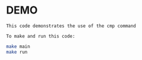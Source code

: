 # DEMO
    
    This code demonstrates the use of the cmp command

    To make and run this code:

```bash
make main
make run
```
